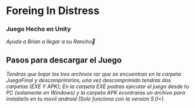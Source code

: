 # Foreing In Distress
### Juego Hecho en Unity

_Ayuda a Brian a llegar a su Rancho🤠_

## Pasos para descargar el Juego

_Tendras que bajar los tres archivos rar que se encuentran en la carpeta JuegoFinal y descomprimirlos, una vez descomprimido tendras dos carpetas (EXE Y APK); En la carpeta EXE podras ejecutar el juego desde tu PC (solamente en Windows) y la carpeta APK econtraras un archivo para instalarlo en tu movil android (Solo funciona con la version 5.0+)._
